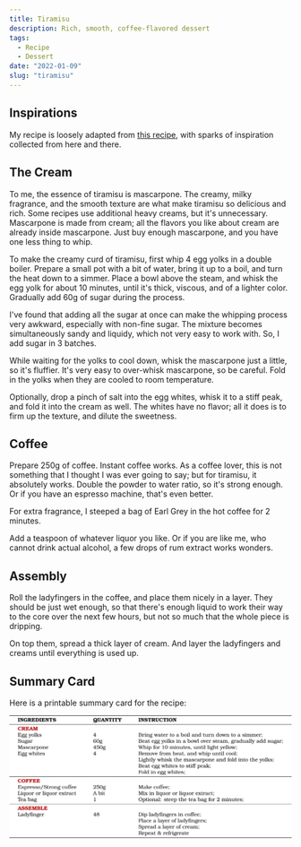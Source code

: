 ```yaml
---
title: Tiramisu
description: Rich, smooth, coffee-flavored dessert
tags:
  - Recipe
  - Dessert
date: "2022-01-09"
slug: "tiramisu"
---
```


## Inspirations

My recipe is loosely adapted from [this recipe](https://www.askchefdennis.com/the-best-tiramisu-you-will-ever-make), with sparks of inspiration collected from here and there.

## The Cream

To me, the essence of tiramisu is mascarpone. The creamy, milky fragrance, and the smooth texture are what make tiramisu so delicious and rich. Some recipes use additional heavy creams, but it's unnecessary. Mascarpone is made from cream; all the flavors you like about cream are already inside mascarpone. Just buy enough mascarpone, and you have one less thing to whip.

To make the creamy curd of tiramisu, first whip 4 egg yolks in a double boiler. Prepare a small pot with a bit of water, bring it up to a boil, and turn the heat down to a simmer. Place a bowl above the steam, and whisk the egg yolk for about 10 minutes, until it's thick, viscous, and of a lighter color. Gradually add 60g of sugar during the process.

I've found that adding all the sugar at once can make the whipping process very awkward, especially with non-fine sugar. The mixture becomes simultaneously sandy and liquidy, which not very easy to work with. So, I add sugar in 3 batches.

While waiting for the yolks to cool down, whisk the mascarpone just a little, so it's fluffier. It's very easy to over-whisk mascarpone, so be careful. Fold in the yolks when they are cooled to room temperature.

Optionally, drop a pinch of salt into the egg whites, whisk it to a stiff peak, and fold it into the cream as well. The whites have no flavor; all it does is to firm up the texture, and dilute the sweetness. 

## Coffee

Prepare 250g of coffee. Instant coffee works. As a coffee lover, this is not something that I thought I was ever going to say; but for tiramisu, it absolutely works. Double the powder to water ratio, so it's strong enough. Or if you have an espresso machine, that's even better.

For extra fragrance, I steeped a bag of Earl Grey in the hot coffee for 2 minutes.

Add a teaspoon of whatever liquor you like. Or if you are like me, who cannot drink actual alcohol, a few drops of rum extract works wonders.

## Assembly

Roll the ladyfingers in the coffee, and place them nicely in a layer. They should be just wet enough, so that there's enough liquid to work their way to the core over the next few hours, but not so much that the whole piece is dripping.

On top them, spread a thick layer of cream. And layer the ladyfingers and creams until everything is used up.


## Summary Card

Here is a printable summary card for the recipe:

![Summary Card](/images/tiramisu.svg)